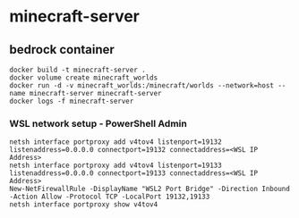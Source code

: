 # minecraft-server

## bedrock container

`docker build -t minecraft-server .`<br>
`docker volume create minecraft_worlds`<br>
`docker run -d -v minecraft_worlds:/minecraft/worlds --network=host --name minecraft-server minecraft-server`<br>
`docker logs -f minecraft-server`<br>

### WSL network setup - PowerShell Admin

`netsh interface portproxy add v4tov4 listenport=19132 listenaddress=0.0.0.0 connectport=19132 connectaddress=<WSL IP Address>`<br>
`netsh interface portproxy add v4tov4 listenport=19133 listenaddress=0.0.0.0 connectport=19133 connectaddress=<WSL IP Address>`<br>
`New-NetFirewallRule -DisplayName "WSL2 Port Bridge" -Direction Inbound -Action Allow -Protocol TCP -LocalPort 19132,19133`<br>
`netsh interface portproxy show v4tov4`<br>
